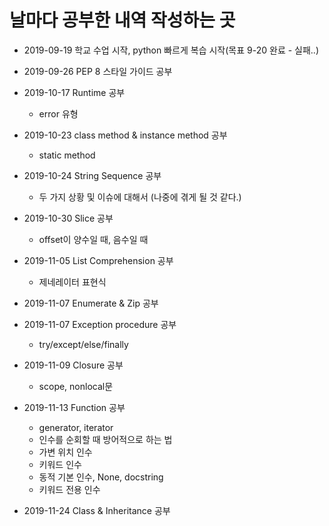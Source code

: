 # 날마다 공부한 내역 작성하는 곳

* 2019-09-19 학교 수업 시작, python 빠르게 복습 시작(목표 9-20 완료 - 실패..)

* 2019-09-26 PEP 8 스타일 가이드 공부
* 2019-10-17 Runtime 공부
  * error 유형  
* 2019-10-23 class method & instance method 공부
  * static method  
* 2019-10-24 String Sequence 공부
  * 두 가지 상황 및 이슈에 대해서 (나중에 겪게 될 것 같다.)
* 2019-10-30 Slice 공부
  * offset이 양수일 때, 음수일 때
* 2019-11-05 List Comprehension 공부
  * 제네레이터 표현식
* 2019-11-07 Enumerate & Zip 공부
* 2019-11-07 Exception procedure 공부
  * try/except/else/finally
* 2019-11-09 Closure 공부
  * scope, nonlocal문
* 2019-11-13 Function 공부
  * generator, iterator
  * 인수를 순회할 때 방어적으로 하는 법
  * 가변 위치 인수
  * 키워드 인수
  * 동적 기본 인수, None, docstring
  * 키워드 전용 인수
* 2019-11-24 Class & Inheritance 공부
